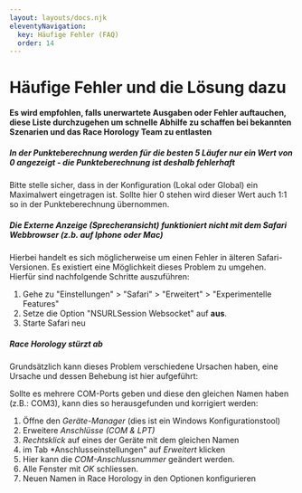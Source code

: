 ```yaml
---
layout: layouts/docs.njk
eleventyNavigation:
  key: Häufige Fehler (FAQ)
  order: 14
---
```


# Häufige Fehler und die Lösung dazu

**Es wird empfohlen, falls unerwartete Ausgaben oder Fehler auftauchen, diese Liste durchzugehen um schnelle Abhilfe zu schaffen bei bekannten Szenarien und das Race Horology Team zu entlasten**

##### In der Punkteberechnung werden für die besten 5 Läufer nur ein Wert von 0 angezeigt - die Punkteberechnung ist deshalb fehlerhaft

Bitte stelle sicher, dass in der Konfiguration (Lokal oder Global) ein Maximalwert eingetragen ist. Sollte hier 0 stehen wird dieser Wert auch 1:1 so in der Punkteberechnung übernommen.

##### Die Externe Anzeige (Sprecheransicht) funktioniert nicht mit dem Safari Webbrowser (z.b. auf Iphone oder Mac)

Hierbei handelt es sich möglicherweise um einen Fehler in älteren Safari-Versionen. Es existiert eine Möglichkeit dieses Problem zu umgehen. Hierfür sind nachfolgende Schritte auszuführen: 

1. Gehe zu "Einstellungen" > "Safari" > "Erweitert" > "Experimentelle Features"
2. Setze die Option "NSURLSession Websocket" auf **aus**. 
3. Starte Safari neu

##### Race Horology stürzt ab

Grundsätzlich kann dieses Problem verschiedene Ursachen haben, eine Ursache und dessen Behebung ist hier aufgeführt:

Sollte es mehrere COM-Ports geben und diese den gleichen Namen haben (z.B.: COM3), kann dies so herausgefunden und korrigiert werden:

1. Öffne den *Geräte-Manager* (dies ist ein Windows Konfigurationstool)
2. Erweitere *Anschlüsse (COM & LPT)*
3. *Rechtsklick* auf eines der Geräte mit dem gleichen Namen
4. im Tab *Anschlusseinstellungen" auf *Erweitert* klicken
5. Hier kann die *COM-Anschlussnummer* geändert werden.
6. Alle Fenster mit *OK* schliessen. 
7. Neuen Namen in Race Horology in den Optionen konfigurieren
